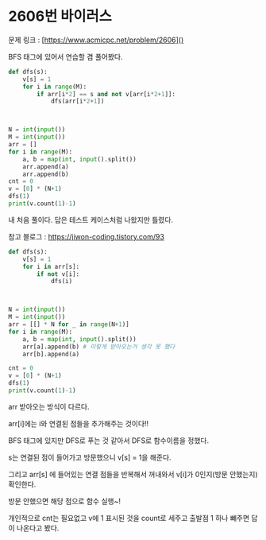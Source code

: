 # 2606번 바이러스

문제 링크 : [https://www.acmicpc.net/problem/2606]()

BFS 태그에 있어서 연습할 겸 풀어봤다.

```python
def dfs(s):
    v[s] = 1
    for i in range(M):
        if arr[i*2] == s and not v[arr[i*2+1]]:
            dfs(arr[i*2+1])



N = int(input())
M = int(input())
arr = []
for i in range(M):
    a, b = map(int, input().split())
    arr.append(a)
    arr.append(b)
cnt = 0
v = [0] * (N+1)
dfs(1)
print(v.count(1)-1)
```

내 처음 풀이다. 답은 테스트 케이스처럼 나왔지만 틀렸다.

참고 블로그 : https://jiwon-coding.tistory.com/93

```python
def dfs(s):
    v[s] = 1
    for i in arr[s]:
        if not v[i]:
            dfs(i)



N = int(input())
M = int(input())
arr = [[] * N for _ in range(N+1)] 
for i in range(M):
    a, b = map(int, input().split())
    arr[a].append(b) # 이렇게 받아오는거 생각 못 했다
    arr[b].append(a)

cnt = 0
v = [0] * (N+1)
dfs(1)
print(v.count(1)-1)
```

arr 받아오는 방식이 다르다.

arr[i]에는 i와 연결된 점들을 추가해주는 것이다!!

BFS 태그에 있지만 DFS로 푸는 것 같아서 DFS로 함수이름을 정했다.

s는 연결된 점이 들어가고 방문했으니 v[s] = 1을 해준다.

그리고 arr[s] 에 들어있는 연결 점들을 반복해서 꺼내와서 v[i]가 0인지(방문 안했는지) 확인한다.

방문 안했으면 해당 점으로 함수 실행~!



개인적으로 cnt는 필요없고 v에 1 표시된 것을 count로 세주고 출발점 1 하나 뺴주면 답이 나온다고 봤다.

